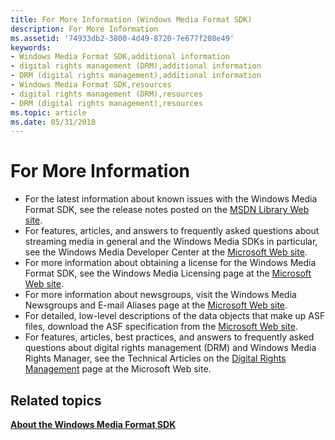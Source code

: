 ```yaml
---
title: For More Information (Windows Media Format SDK)
description: For More Information
ms.assetid: '74933db2-3800-4d49-8720-7e677f208e49'
keywords:
- Windows Media Format SDK,additional information
- digital rights management (DRM),additional information
- DRM (digital rights management),additional information
- Windows Media Format SDK,resources
- digital rights management (DRM),resources
- DRM (digital rights management),resources
ms.topic: article
ms.date: 05/31/2018
---
```


# For More Information

-   For the latest information about known issues with the Windows Media Format SDK, see the release notes posted on the [MSDN Library Web site](https://msdn.microsoft.com/library/?url=/library/dnwmt/html/wmfsdk11_b2_release_notes_rzxb.asp?frame=true).
-   For features, articles, and answers to frequently asked questions about streaming media in general and the Windows Media SDKs in particular, see the Windows Media Developer Center at the [Microsoft Web site](https://msdn.microsoft.com/windowsmedia/default.aspx).
-   For more information about obtaining a license for the Windows Media Format SDK, see the Windows Media Licensing page at the [Microsoft Web site](https://msdn.microsoft.com/library/ms867178.aspx).
-   For more information about newsgroups, visit the Windows Media Newsgroups and E-mail Aliases page at the [Microsoft Web site](https://windows.microsoft.com/en-US/windows/products/windows-media).
-   For detailed, low-level descriptions of the data objects that make up ASF files, download the ASF specification from the [Microsoft Web site](Https//download.microsoft.com/download/7/9/0/790fecaa-f64a-4a5e-a430-0bccdab3f1b4/ASF_Specification.doc).
-   For features, articles, best practices, and answers to frequently asked questions about digital rights management (DRM) and Windows Media Rights Manager, see the Technical Articles on the [Digital Rights Management](https://msdn.microsoft.com/library/default.asp?url=/library/dnwmt/html/digitalrightsmanagement.asp) page at the Microsoft Web site.

## Related topics

<dl> <dt>

[**About the Windows Media Format SDK**](about-the-windows-media-format-sdk.md)
</dt> </dl>

 

 




